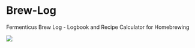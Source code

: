 Brew-Log
========

Fermenticus Brew Log - Logbook and Recipe Calculator for Homebrewing

<img src="http://markhambly.com/brewlog/img/brewlog_graphic.png">

